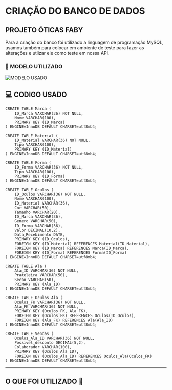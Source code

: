 
# CRIAÇÃO DO BANCO DE DADOS

## PROJETO ÓTICAS FABY

Para a criação do banco foi utilizado a linguagem de programação MySQL, usamos também para colocar em ambiente de teste para fazer as alterações e utlizar ele como teste em nossa API.

### 📜 MODELO UTILIZADO

![MODELO USADO ](./Img/imgUmlIphone.png)

## 💻 CODIGO USADO

    CREATE TABLE Marca (
        ID_Marca VARCHAR(36) NOT NULL,
        Nome VARCHAR(100),
        PRIMARY KEY (ID_Marca)
    ) ENGINE=InnoDB DEFAULT CHARSET=utf8mb4;

    CREATE TABLE Material (
        ID_Material VARCHAR(36) NOT NULL,
        Tipo VARCHAR(100),
        PRIMARY KEY (ID_Material)
    ) ENGINE=InnoDB DEFAULT CHARSET=utf8mb4;

    CREATE TABLE Forma (
        ID_Forma VARCHAR(36) NOT NULL,
        Tipo VARCHAR(100),
        PRIMARY KEY (ID_Forma)
    ) ENGINE=InnoDB DEFAULT CHARSET=utf8mb4;

    CREATE TABLE Oculos (
        ID_Oculos VARCHAR(36) NOT NULL,
        Nome VARCHAR(100),
        ID_Material VARCHAR(36),
        Cor VARCHAR(50),
        Tamanho VARCHAR(20),
        ID_Marca VARCHAR(36),
        Genero VARCHAR(50),
        ID_Forma VARCHAR(36),
        Valor DECIMAL(10,2),
        Data_Recebimento DATE,
        PRIMARY KEY (ID_Oculos),
        FOREIGN KEY (ID_Material) REFERENCES Material(ID_Material),
        FOREIGN KEY (ID_Marca) REFERENCES Marca(ID_Marca),
        FOREIGN KEY (ID_Forma) REFERENCES Forma(ID_Forma)
    ) ENGINE=InnoDB DEFAULT CHARSET=utf8mb4;

    CREATE TABLE Ala (
        Ala_ID VARCHAR(36) NOT NULL,
        Prateleira VARCHAR(50),
        Secao VARCHAR(50),
        PRIMARY KEY (Ala_ID)
    ) ENGINE=InnoDB DEFAULT CHARSET=utf8mb4;

    CREATE TABLE Oculos_Ala (
        Oculos_FK VARCHAR(36) NOT NULL,
        Ala_FK VARCHAR(36) NOT NULL,
        PRIMARY KEY (Oculos_FK, Ala_FK),
        FOREIGN KEY (Oculos_FK) REFERENCES Oculos(ID_Oculos),
        FOREIGN KEY (Ala_FK) REFERENCES Ala(Ala_ID)
    ) ENGINE=InnoDB DEFAULT CHARSET=utf8mb4;

    CREATE TABLE Vendas (
        Oculos_Ala_ID VARCHAR(36) NOT NULL,
        Possivel_desconto DECIMAL(5,2),
        Colaborador VARCHAR(100),
        PRIMARY KEY (Oculos_Ala_ID),
        FOREIGN KEY (Oculos_Ala_ID) REFERENCES Oculos_Ala(Oculos_FK)
    ) ENGINE=InnoDB DEFAULT CHARSET=utf8mb4;

---

## O QUE FOI UTILIZADO 🤔